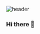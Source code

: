 ![header](https://capsule-render.vercel.app/api?type=Waving&color=a9cbd7&height=300&section=header&text=YouSeungWoo&fontSize=90&fontColor=ffffff)

### Hi there 👋

<!--
**swyou1123/swyou1123** is a ✨ _special_ ✨ repository because its `README.md` (this file) appears on your GitHub profile.


Here are some ideas to get you started:

- 🔭 I’m currently working on ...
- 🌱 I’m currently learning ...
- 👯 I’m looking to collaborate on ...
- 🤔 I’m looking for help with ...
- 💬 Ask me about ...
- 📫 How to reach me: ...
- 😄 Pronouns: ...
- ⚡ Fun fact: ...
-->
